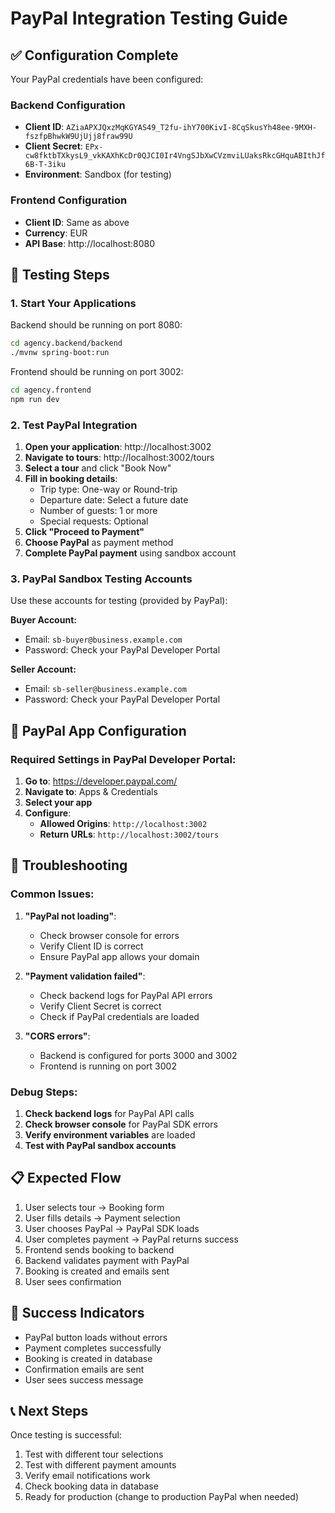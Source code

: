 # PayPal Integration Testing Guide

## ✅ **Configuration Complete**

Your PayPal credentials have been configured:

### Backend Configuration
- **Client ID**: `AZiaAPXJQxzMqKGYAS49_T2fu-ihY700KivI-8CqSkusYh48ee-9MXH-fszfpBhwkW9UjUjj8fraw99U`
- **Client Secret**: `EPx-cw8fktbTXkysL9_vkKAXhKcDr0QJCI0Ir4VngSJbXwCVzmviLUaksRkcGHquABIthJf6B-T-3iku`
- **Environment**: Sandbox (for testing)

### Frontend Configuration
- **Client ID**: Same as above
- **Currency**: EUR
- **API Base**: http://localhost:8080

## 🧪 **Testing Steps**

### 1. **Start Your Applications**

Backend should be running on port 8080:
```bash
cd agency.backend/backend
./mvnw spring-boot:run
```

Frontend should be running on port 3002:
```bash
cd agency.frontend
npm run dev
```

### 2. **Test PayPal Integration**

1. **Open your application**: http://localhost:3002
2. **Navigate to tours**: http://localhost:3002/tours
3. **Select a tour** and click "Book Now"
4. **Fill in booking details**:
   - Trip type: One-way or Round-trip
   - Departure date: Select a future date
   - Number of guests: 1 or more
   - Special requests: Optional
5. **Click "Proceed to Payment"**
6. **Choose PayPal** as payment method
7. **Complete PayPal payment** using sandbox account

### 3. **PayPal Sandbox Testing Accounts**

Use these accounts for testing (provided by PayPal):

**Buyer Account:**
- Email: `sb-buyer@business.example.com`
- Password: Check your PayPal Developer Portal

**Seller Account:**
- Email: `sb-seller@business.example.com`
- Password: Check your PayPal Developer Portal

## 🔧 **PayPal App Configuration**

### Required Settings in PayPal Developer Portal:

1. **Go to**: https://developer.paypal.com/
2. **Navigate to**: Apps & Credentials
3. **Select your app**
4. **Configure**:
   - **Allowed Origins**: `http://localhost:3002`
   - **Return URLs**: `http://localhost:3002/tours`

## 🚨 **Troubleshooting**

### Common Issues:

1. **"PayPal not loading"**:
   - Check browser console for errors
   - Verify Client ID is correct
   - Ensure PayPal app allows your domain

2. **"Payment validation failed"**:
   - Check backend logs for PayPal API errors
   - Verify Client Secret is correct
   - Check if PayPal credentials are loaded

3. **"CORS errors"**:
   - Backend is configured for ports 3000 and 3002
   - Frontend is running on port 3002

### Debug Steps:

1. **Check backend logs** for PayPal API calls
2. **Check browser console** for PayPal SDK errors
3. **Verify environment variables** are loaded
4. **Test with PayPal sandbox accounts**

## 📋 **Expected Flow**

1. User selects tour → Booking form
2. User fills details → Payment selection
3. User chooses PayPal → PayPal SDK loads
4. User completes payment → PayPal returns success
5. Frontend sends booking to backend
6. Backend validates payment with PayPal
7. Booking is created and emails sent
8. User sees confirmation

## 🎯 **Success Indicators**

- PayPal button loads without errors
- Payment completes successfully
- Booking is created in database
- Confirmation emails are sent
- User sees success message

## 📞 **Next Steps**

Once testing is successful:
1. Test with different tour selections
2. Test with different payment amounts
3. Verify email notifications work
4. Check booking data in database
5. Ready for production (change to production PayPal when needed) 